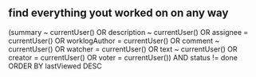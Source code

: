 ## find everything yout worked on on any way
(summary ~ currentUser() OR description ~ currentUser() OR assignee = currentUser() OR worklogAuthor = currentUser() OR comment ~ currentUser() OR watcher = currentUser() OR text ~ currentUser() OR creator = currentUser() OR voter = currentUser()) AND status != done ORDER BY lastViewed DESC
